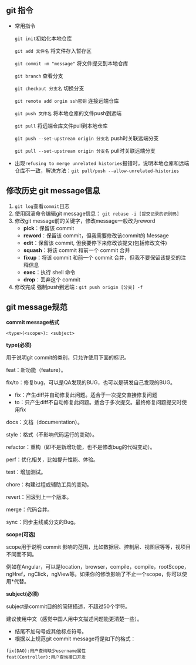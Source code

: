 ## git 指令
- 常用指令

    `git init`初始化本地仓库

    `git add 文件名` 将文件存入暂存区

    `git commit -m "message"` 将文件提交到本地仓库

    `git branch` 查看分支

    `git checkout 分支名` 切换分支

    `git remote add orgin ssh密钥` 连接远端仓库

    `git push 文件名` 将本地仓库的文件push到远端

    `git pull` 将远端仓库文件pull到本地仓库

    `git push --set-upstream origin 分支名` push时关联远端分支

    `git pull --set-upstream origin 分支名` pull时关联远端分支

- 出现`refusing to merge unrelated histories`报错时，说明本地仓库和远端仓库不一致，解决方法：`git pull/push --allow-unrelated-histories`

## 修改历史 git message信息
1. `git log`查看`commit`日志
2. 使用回滚命令编辑git message信息： `git rebase -i [提交记录的识别码]`
3. 修改git message前的关键字，修改message一般改为reword
	- **pick**：保留该 commit
	- **reword**：保留该 commit，但我需要修改该commit的 Message
	- **edit**：保留该 commit, 但我要停下来修改该提交(包括修改文件)
	- **squash**：将该 commit 和前一个 commit 合并
	- **fixup**：将该 commit 和前一个 commit 合并，但我不要保留该提交的注释信息
	- **exec**：执行 shell 命令
	- **drop**：丢弃这个 commit
4. 修改完成 强制push到远端 : `git push origin [分支] -f`

## git message规范
**commit message格式**
```text
<type>(<scope>): <subject>
```
**type(必须)**

用于说明git commit的类别，只允许使用下面的标识。

feat：新功能（feature）。

fix/to：修复bug，可以是QA发现的BUG，也可以是研发自己发现的BUG。

- fix：产生diff并自动修复此问题。适合于一次提交直接修复问题
- to：只产生diff不自动修复此问题。适合于多次提交。最终修复问题提交时使用fix

docs：文档（documentation）。

style：格式（不影响代码运行的变动）。

refactor：重构（即不是新增功能，也不是修改bug的代码变动）。

perf：优化相关，比如提升性能、体验。

test：增加测试。

chore：构建过程或辅助工具的变动。

revert：回滚到上一个版本。

merge：代码合并。

sync：同步主线或分支的Bug。

**scope(可选)**

scope用于说明 commit 影响的范围，比如数据层、控制层、视图层等等，视项目不同而不同。

例如在Angular，可以是location，browser，compile，compile，rootScope， ngHref，ngClick，ngView等。如果你的修改影响了不止一个scope，你可以使用*代替。

**subject(必须)**

subject是commit目的的简短描述，不超过50个字符。

建议使用中文（感觉中国人用中文描述问题能更清楚一些）。
- 结尾不加句号或其他标点符号。
- 根据以上规范git commit message将是如下的格式：
```text
fix(DAO):用户查询缺少username属性 
feat(Controller):用户查询接口开发
```
